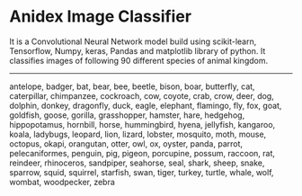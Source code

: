 # Anidex Image Classifier
It is a Convolutional Neural Network model build using scikit-learn, Tensorflow, Numpy, keras, Pandas and matplotlib library of python.  It classifies images of following 90 different species of animal kingdom. 
_________________________________________________________________________________________________________________________________
antelope, badger, bat, bear, bee, beetle, bison, boar, butterfly, cat, caterpillar, chimpanzee, cockroach, cow, coyote, crab, crow, deer, dog, dolphin, donkey, dragonfly, duck, eagle, elephant, flamingo, fly, fox, goat, goldfish, goose, gorilla, grasshopper, hamster, hare, hedgehog, hippopotamus, hornbill, horse, hummingbird, hyena, jellyfish, kangaroo, koala, ladybugs, leopard, lion, lizard, lobster, mosquito, moth, mouse, octopus, okapi, orangutan, otter, owl, ox, oyster, panda, parrot, pelecaniformes, penguin, pig, pigeon, porcupine, possum, raccoon, rat, reindeer, rhinoceros, sandpiper, seahorse, seal, shark, sheep, snake, sparrow, squid, squirrel, starfish, swan, tiger, turkey, turtle, whale, wolf, wombat, woodpecker, zebra
